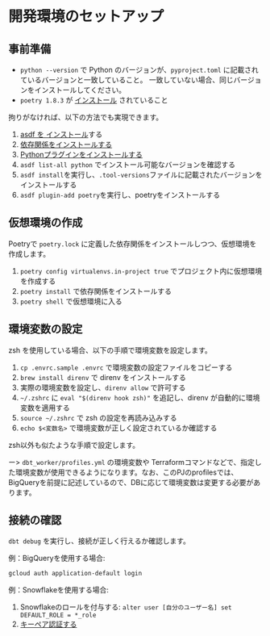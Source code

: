 # 開発環境のセットアップ

## 事前準備

- `python --version` で Python のバージョンが、`pyproject.toml` に記載されているバージョンと一致していること。
一致していない場合、同じバージョンをインストールしてください。
- `poetry 1.8.3` が [インストール](https://python-poetry.org/docs/) されていること

拘りがなければ、以下の方法でも実現できます。

1. [asdf を インストール](https://asdf-vm.com/ja-jp/guide/getting-started.html)する
2. [依存関係をインストールする](https://github.com/pyenv/pyenv/wiki#suggested-build-environment)
3. [Pythonプラグインをインストールする](https://github.com/asdf-community/asdf-python?tab=readme-ov-file#asdf-python)
4. `asdf list-all python` でインストール可能なバージョンを確認する
5. `asdf install`を実行し、`.tool-versions`ファイルに記載されたバージョンをインストールする
6. `asdf plugin-add poetry`を実行し、poetryをインストールする

## 仮想環境の作成

Poetryで `poetry.lock` に定義した依存関係をインストールしつつ、仮想環境を作成します。

1. `poetry config virtualenvs.in-project true` でプロジェクト内に仮想環境を作成する
2. `poetry install` で依存関係をインストールする
3. `poetry shell` で仮想環境に入る

## 環境変数の設定

zsh を使用している場合、以下の手順で環境変数を設定します。

1. `cp .envrc.sample .envrc` で環境変数の設定ファイルをコピーする
2. `brew install direnv` で direnv をインストールする
3. 実際の環境変数を設定し、`direnv allow` で許可する
4. `~/.zshrc` に `eval "$(direnv hook zsh)"` を追記し、direnv が自動的に環境変数を適用する
5. `source ~/.zshrc` で zsh の設定を再読み込みする
6. `echo $<変数名>` で環境変数が正しく設定されているか確認する

zsh以外も似たような手順で設定します。

ー> `dbt_worker/profiles.yml` の環境変数や Terraformコマンドなどで、指定した環境変数が使用できるようになります。なお、このPJのprofilesでは、BigQueryを前提に記述しているので、DBに応じて環境変数は変更する必要があります。

## 接続の確認

`dbt debug` を実行し、接続が正しく行えるか確認します。

例：BigQueryを使用する場合:

```zsh
gcloud auth application-default login
```

例：Snowflakeを使用する場合:

1. Snowflakeのロールを付与する: `alter user [自分のユーザー名] set DEFAULT_ROLE = *_role`
2. [キーペア認証する](https://docs.snowflake.com/ja/user-guide/key-pair-auth)

